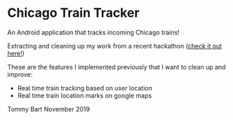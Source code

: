 # Chicago Train Tracker

An Android application that tracks incoming Chicago trains!

Extracting and cleaning up my work from a recent hackathon ([check it out here!](https://github.com/agranados0121/DemonHacks))

These are the features I implemented previously that I want to clean up and improve:
* Real time train tracking based on user location
* Real time train location marks on google maps

Tommy Bart
November 2019
